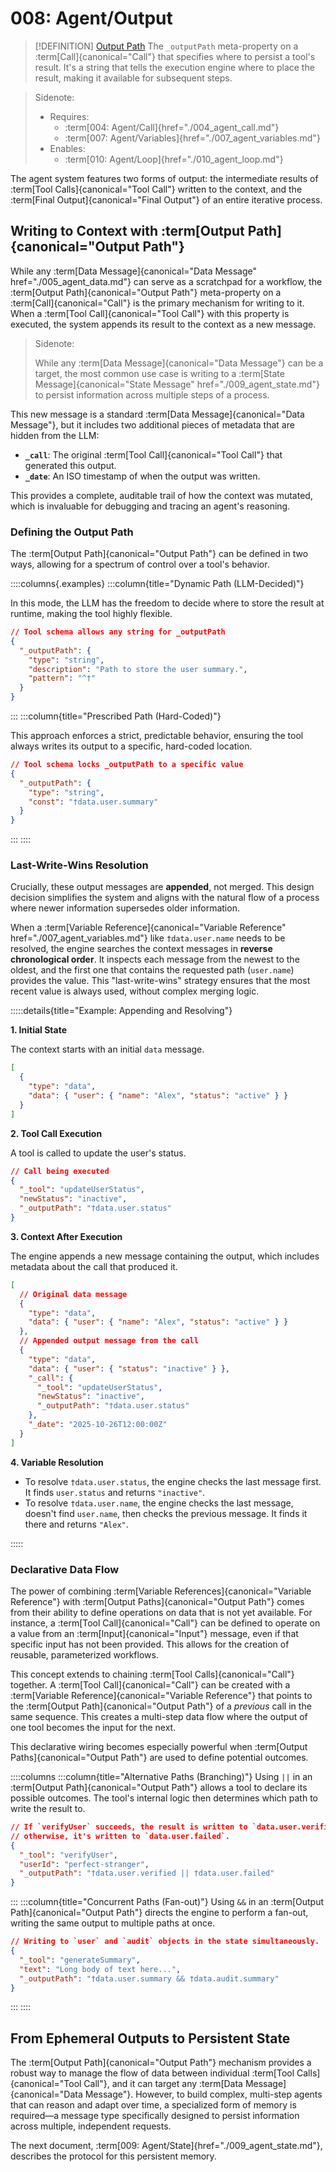 # 008: Agent/Output

> [!DEFINITION] [Output Path](./000_glossary.md)
> The `_outputPath` meta-property on a :term[Call]{canonical="Call"} that specifies where to persist a tool's result. It's a string that tells the execution engine where to place the result, making it available for subsequent steps.

> Sidenote:
>
> - Requires:
>   - :term[004: Agent/Call]{href="./004_agent_call.md"}
>   - :term[007: Agent/Variables]{href="./007_agent_variables.md"}
> - Enables:
>   - :term[010: Agent/Loop]{href="./010_agent_loop.md"}

The agent system features two forms of output: the intermediate results of :term[Tool Calls]{canonical="Tool Call"} written to the context, and the :term[Final Output]{canonical="Final Output"} of an entire iterative process.

## Writing to Context with :term[Output Path]{canonical="Output Path"}

While any :term[Data Message]{canonical="Data Message" href="./005_agent_data.md"} can serve as a scratchpad for a workflow, the :term[Output Path]{canonical="Output Path"} meta-property on a :term[Call]{canonical="Call"} is the primary mechanism for writing to it. When a :term[Tool Call]{canonical="Tool Call"} with this property is executed, the system appends its result to the context as a new message.

> Sidenote:
>
> While any :term[Data Message]{canonical="Data Message"} can be a target, the most common use case is writing to a :term[State Message]{canonical="State Message" href="./009_agent_state.md"} to persist information across multiple steps of a process.

This new message is a standard :term[Data Message]{canonical="Data Message"}, but it includes two additional pieces of metadata that are hidden from the LLM:

- **`_call`**: The original :term[Tool Call]{canonical="Tool Call"} that generated this output.
- **`_date`**: An ISO timestamp of when the output was written.

This provides a complete, auditable trail of how the context was mutated, which is invaluable for debugging and tracing an agent's reasoning.

### Defining the Output Path

The :term[Output Path]{canonical="Output Path"} can be defined in two ways, allowing for a spectrum of control over a tool's behavior.

::::columns{.examples}
:::column{title="Dynamic Path (LLM-Decided)"}

In this mode, the LLM has the freedom to decide where to store the result at runtime, making the tool highly flexible.

```json
// Tool schema allows any string for _outputPath
{
  "_outputPath": {
    "type": "string",
    "description": "Path to store the user summary.",
    "pattern": "^†"
  }
}
```

:::
:::column{title="Prescribed Path (Hard-Coded)"}

This approach enforces a strict, predictable behavior, ensuring the tool always writes its output to a specific, hard-coded location.

```json
// Tool schema locks _outputPath to a specific value
{
  "_outputPath": {
    "type": "string",
    "const": "†data.user.summary"
  }
}
```

:::
::::

### Last-Write-Wins Resolution

Crucially, these output messages are **appended**, not merged. This design decision simplifies the system and aligns with the natural flow of a process where newer information supersedes older information.

When a :term[Variable Reference]{canonical="Variable Reference" href="./007_agent_variables.md"} like `†data.user.name` needs to be resolved, the engine searches the context messages in **reverse chronological order**. It inspects each message from the newest to the oldest, and the first one that contains the requested path (`user.name`) provides the value. This "last-write-wins" strategy ensures that the most recent value is always used, without complex merging logic.

:::::details{title="Example: Appending and Resolving"}

**1. Initial State**

The context starts with an initial `data` message.

```json
[
  {
    "type": "data",
    "data": { "user": { "name": "Alex", "status": "active" } }
  }
]
```

**2. Tool Call Execution**

A tool is called to update the user's status.

```json
// Call being executed
{
  "_tool": "updateUserStatus",
  "newStatus": "inactive",
  "_outputPath": "†data.user.status"
}
```

**3. Context After Execution**

The engine appends a new message containing the output, which includes metadata about the call that produced it.

```json
[
  // Original data message
  {
    "type": "data",
    "data": { "user": { "name": "Alex", "status": "active" } }
  },
  // Appended output message from the call
  {
    "type": "data",
    "data": { "user": { "status": "inactive" } },
    "_call": {
      "_tool": "updateUserStatus",
      "newStatus": "inactive",
      "_outputPath": "†data.user.status"
    },
    "_date": "2025-10-26T12:00:00Z"
  }
]
```

**4. Variable Resolution**

- To resolve `†data.user.status`, the engine checks the last message first. It finds `user.status` and returns `"inactive"`.
- To resolve `†data.user.name`, the engine checks the last message, doesn't find `user.name`, then checks the previous message. It finds it there and returns `"Alex"`.

:::::

### Declarative Data Flow

The power of combining :term[Variable References]{canonical="Variable Reference"} with :term[Output Paths]{canonical="Output Path"} comes from their ability to define operations on data that is not yet available. For instance, a :term[Tool Call]{canonical="Call"} can be defined to operate on a value from an :term[Input]{canonical="Input"} message, even if that specific input has not been provided. This allows for the creation of reusable, parameterized workflows.

This concept extends to chaining :term[Tool Calls]{canonical="Call"} together. A :term[Tool Call]{canonical="Call"} can be created with a :term[Variable Reference]{canonical="Variable Reference"} that points to the :term[Output Path]{canonical="Output Path"} of a _previous_ call in the same sequence. This creates a multi-step data flow where the output of one tool becomes the input for the next.

This declarative wiring becomes especially powerful when :term[Output Paths]{canonical="Output Path"} are used to define potential outcomes.

::::columns
:::column{title="Alternative Paths (Branching)"}
Using `||` in an :term[Output Path]{canonical="Output Path"} allows a tool to declare its possible outcomes. The tool's internal logic then determines which path to write the result to.

```json
// If `verifyUser` succeeds, the result is written to `data.user.verified`;
// otherwise, it's written to `data.user.failed`.
{
  "_tool": "verifyUser",
  "userId": "perfect-stranger",
  "_outputPath": "†data.user.verified || †data.user.failed"
}
```

:::
:::column{title="Concurrent Paths (Fan-out)"}
Using `&&` in an :term[Output Path]{canonical="Output Path"} directs the engine to perform a fan-out, writing the same output to multiple paths at once.

```json
// Writing to `user` and `audit` objects in the state simultaneously.
{
  "_tool": "generateSummary",
  "text": "Long body of text here...",
  "_outputPath": "†data.user.summary && †data.audit.summary"
}
```

:::
::::

## From Ephemeral Outputs to Persistent State

The :term[Output Path]{canonical="Output Path"} mechanism provides a robust way to manage the flow of data between individual :term[Tool Calls]{canonical="Tool Call"}, and it can target any :term[Data Message]{canonical="Data Message"}. However, to build complex, multi-step agents that can reason and adapt over time, a specialized form of memory is required—a message type specifically designed to persist information across multiple, independent requests.

The next document, :term[009: Agent/State]{href="./009_agent_state.md"}, describes the protocol for this persistent memory.
